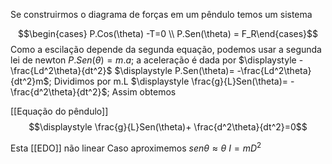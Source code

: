 Se construirmos o diagrama de forças em um pêndulo temos um sistema

$$\begin{cases} P.Cos(\theta) -T=0 \\ P.Sen(\theta) = F_R\end{cases}$$
Como a escilação depende da segunda equação, podemos usar a segunda lei de newton
$P. Sen(\theta) = m.a$; a aceleração é dada por $\displaystyle -\frac{Ld^2\theta}{dt^2}$
$\displaystyle P.Sen(\theta)= -\frac{Ld^2\theta}{dt^2}m$; Dividimos por m.L
$\displaystyle \frac{g}{L}Sen(\theta)= -\frac{d^2\theta}{dt^2}$; Assim obtemos

[[Equação do pêndulo]]
$$\displaystyle \frac{g}{L}Sen(\theta)+ \frac{d^2\theta}{dt^2}=0$$

Esta [[EDO]] não linear 
Caso aproximemos $sen \theta \approx \theta$ 
	$I = mD^2$
	
